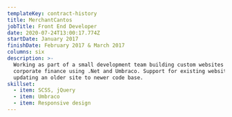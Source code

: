 ```yaml
---
templateKey: contract-history
title: MerchantCantos
jobTitle: Front End Developer
date: 2020-07-24T13:00:17.774Z
startDate: January 2017
finishDate: February 2017 & March 2017
columns: six
description: >-
  Working as part of a small development team building custom websites for
  corporate finance using .Net and Umbraco. Support for existing websites and
  updating an older site to newer code base.
skillset:
  - item: SCSS, jQuery
  - item: Umbraco
  - item: Responsive design
---
```

